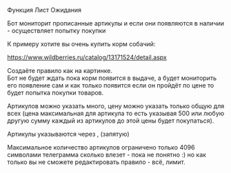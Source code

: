 Функция Лист Ожидания  
  
Бот мониторит прописанные артикулы и если они появляются в наличии - осуществляет попытку покупки  
  
К примеру хотите вы очень купить корм собачий:  
  
https://www.wildberries.ru/catalog/13171524/detail.aspx  

Создаёте правило как на картинке.  
Бот не будет ждать пока корм появится в выдаче, а будет мониторить его появление сам и как только появится если он пройдёт по цене то будет попытка покупки товаров.  
  
Артикулов можно указать много, цену можно указать только общую для всех (цена максимальная для артикула то есть указывая 500 или любую другую сумму каждый из артикулов до этой цены будет покупаться).  
  
Артикулы указываются через , (запятую)  
  
Максимальное количество артикулов ограничено только 4096 символами телеграмма сколько влезет - пока не понятно :) но как только вы не сможете редактировать правило - всё, лимит.  
